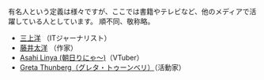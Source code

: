 有名人という定義は様々ですが、ここでは書籍やテレビなど、他のメディアで活躍している人としています。
順不同、敬称略。

* [三上洋](https://mstdn.jp/@mikamiyoh) （ITジャーナリスト）
* [藤井太洋](https://ostatus.taiyolab.com/@taiyo) （作家）
* [Asahi Linya (朝日りにゃ〜)](https://vt.social/@lina)（VTuber）
* [Greta Thunberg（グレタ・トゥーンベリ）](https://mastodon.nu/@gretathunberg)（活動家）
